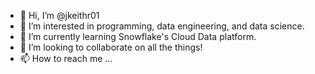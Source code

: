 - 👋 Hi, I’m @jkeithr01
- 👀 I’m interested in programming, data engineering, and data science.
- 🌱 I’m currently learning Snowflake's Cloud Data platform.
- 💞️ I’m looking to collaborate on all the things!
- 📫 How to reach me ...

<!---
jkeithr01/jkeithr01 is a ✨ special ✨ repository because its `README.md` (this file) appears on your GitHub profile.
You can click the Preview link to take a look at your changes.
--->
